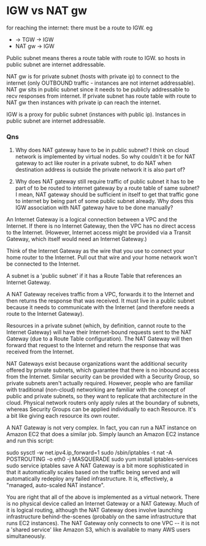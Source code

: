 # IGW vs NAT gw

for reaching the internet:
there must be a route to IGW. eg
- -> TGW -> IGW
- NAT gw -> IGW

Public subnet means theres a route table with route to IGW.
so hosts in public subnet are internet addressable. 

NAT gw is for private subnet (hosts with private ip) to connect to the internet (only OUTBOUND traffic - instances are not internet addressable).
NAT gw sits in public subnet since it needs to be publicly addressable to recv responses from internet. 
If private subnet has route table with route to NAT gw then instances with private ip can reach the internet.

IGW is a proxy for public subnet (instances with public ip). Instances in public subnet are internet addressable.

### Qns
1. Why does NAT gateway have to be in public subnet? I think on cloud network is implemented by virtual nodes. So why couldn't it be for NAT gateway to act like router in a private subnet, to do NAT when destination address is outside the private network it is also part of?

2. Why does NAT gateway still require traffic of public subnet it has to be part of to be routed to internet gateway by a route table of same subnet? I mean, NAT gateway should be sufficient in itself to get that traffic gone to internet by being part of some public subnet already. Why does this IGW association with NAT gateway have to be done manually?

An Internet Gateway is a logical connection between a VPC and the Internet. If there is no Internet Gateway, then the VPC has no direct access to the Internet. (However, Internet access might be provided via a Transit Gateway, which itself would need an Internet Gateway.)

Think of the Internet Gateway as the wire that you use to connect your home router to the Internet. Pull out that wire and your home network won't be connected to the Internet.

A subnet is a 'public subnet' if it has a Route Table that references an Internet Gateway.

A NAT Gateway receives traffic from a VPC, forwards it to the Internet and then returns the response that was received. It must live in a public subnet because it needs to communicate with the Internet (and therefore needs a route to the Internet Gateway).

Resources in a private subnet (which, by definition, cannot route to the Internet Gateway) will have their Internet-bound requests sent to the NAT Gateway (due to a Route Table configuration). The NAT Gateway will then forward that request to the Internet and return the response that was received from the Internet.

NAT Gateways exist because organizations want the additional security offered by private subnets, which guarantee that there is no inbound access from the Internet. Similar security can be provided with a Security Group, so private subnets aren't actually required. However, people who are familiar with traditional (non-cloud) networking are familiar with the concept of public and private subnets, so they want to replicate that architecture in the cloud. Physical network routers only apply rules at the boundary of subnets, whereas Security Groups can be applied individually to each Resource. It's a bit like giving each resource its own router.

A NAT Gateway is not very complex. In fact, you can run a NAT instance on Amazon EC2 that does a similar job. Simply launch an Amazon EC2 instance and run this script:

sudo sysctl -w net.ipv4.ip_forward=1
sudo /sbin/iptables -t nat -A POSTROUTING -o eth0 -j MASQUERADE
sudo yum install iptables-services
sudo service iptables save
A NAT Gateway is a bit more sophisticated in that it automatically scales based on the traffic being served and will automatically redeploy any failed infrastructure. It is, effectively, a "managed, auto-scaled NAT instance".

You are right that all of the above is implemented as a virtual network. There is no physical device called an Internet Gateway or a NAT Gateway. Much of it is logical routing, although the NAT Gateway does involve launching infrastructure behind-the-scenes (probably on the same infrastructure that runs EC2 instances). The NAT Gateway only connects to one VPC -- it is not a 'shared service' like Amazon S3, which is available to many AWS users simultaneously.

